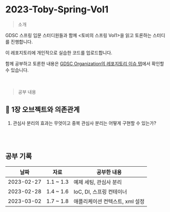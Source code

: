 # 2023-Toby-Spring-Vol1

> 소개

GDSC 스프링 입문 스터디원들과 함께 <토비의 스프링 Vol1>을 읽고 토론하는 스터디를 진행합니다.

이 레포지토리에 개인적으로 실습한 코드를 업로드합니다.

함께 공부하고 토론한 내용은 [GDSC Organization의 레포지토리 이슈 탭](https://github.com/dsc-sookmyung/2023-Toby-Spring-Study/issues)에서 확인할 수 있습니다.
<br><br><br>


> 공부 내용

## 🔖 1장 오브젝트와 의존관계
1. 관심사 분리의 효과는 무엇이고 중복 관심사 분리는 어떻게 구현할 수 있는가?


<br><br>

## 공부 기록

| 날짜 | 자료 | 공부한 내용 |
| ------ | --- | --- |
| 2023-02-27 | 1.1 ~ 1.3 | 예제 세팅, 관심사 분리 |
| 2023-02-28 | 1.4 ~ 1.6 | IoC, DI, 스프링 컨테이너 |
| 2023-03-02 | 1.7 ~ 1.8 | 애플리케이션 컨텍스트, xml 설정 |

